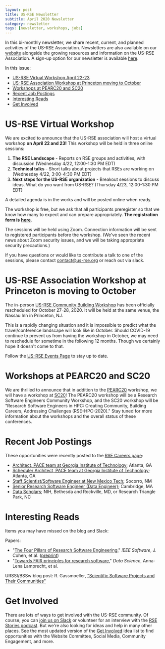 ```yaml
---
layout: post
title: US-RSE Newsletter
subtitle: April 2020 Newsletter
category: newsletter
tags: [newsletter, workshops, jobs]
---
```


In this bi-monthly newsletter, we share recent, current, and planned activities of the US-RSE Association. Newsletters are also available on our [website](https://us-rse.org/newsletters/) alongside the growing resources and information on the US-RSE Association. A sign-up option for our newsletter is available [here](https://us-rse.org/join/).

In this issue:

*   [US-RSE Virtual Workshop April 22-23](#virtual)
*   [US-RSE Association Workshop at Princeton moving to October](#princeton)
*   [Workshops at PEARC20 and SC20](#workshops)
*   [Recent Job Postings](#jobs)
*   [Interesting Reads](#reads)
*   [Get Involved](#getinvolved)

<a name="virtual"></a>
# US-RSE Virtual Workshop

We are excited to announce that the US-RSE association will host a virtual workshop **on April 22 and 23!** This workshop will be held in three online sessions:

1.  **The RSE Landscape** - Reports on RSE groups and activities, with discussion (Wednesday 4/22, 12:00-1:30 PM EDT)
2.  **Technical talks** - Short talks about projects that RSEs are working on (Wednesday 4/22, 3:00-4:30 PM EDT)
3.  **Next steps for the US-RSE organization** - Breakout sessions to discuss ideas. What do *you* want from US-RSE? (Thursday 4/23, 12:00-1:30 PM EDT)

A detailed agenda is in the works and will be posted online when ready.

The workshop is free, but we ask that all participants preregister so that we know how many to expect and can prepare appropriately. **The registration form is** [**here**](https://docs.google.com/forms/d/e/1FAIpQLSeu6R65AZ_P5dQ0O-DTWn3k3a8E99AiqZX7PzKxe6X7t2a0AQ/viewform).

The sessions will be held using Zoom. Connection information will be sent to registered participants before the workshop. (We've seen the recent news about Zoom security issues, and we will be taking appropriate security precautions.)

If you have questions or would like to contribute a talk to one of the sessions, please contact [contact@us-rse.org](mailto:contact@us-rse.org) or reach out via slack. 

<a name="princeton"></a>
# US-RSE Association Workshop at Princeton is moving to October

The in-person [US-RSE Community Building Workshop](https://us-rse.org/first-community-workshop/) has been officially rescheduled for October 27-28, 2020. It will be held at the same venue, the Nassau Inn in Princeton, NJ.

This is a rapidly changing situation and it is impossible to predict what the travel/conference landscape will look like in October. Should COVID-19 continue to prevent us from having the workshop in October, we may need to reschedule for sometime in the following 12 months. Though we certainly hope it doesn't come to that.

Follow the [US-RSE Events Page](https://us-rse.org/events-training/) to stay up to date.

<a name="workshops"></a>
# Workshops at PEARC20 and SC20

We are thrilled to announce that in addition to the [PEARC20](https://us-rse.org/events/2020/2020-07-pearc20) workshop, we will have a workshop at [SC20](https://sc20.supercomputing.org/)! The PEARC20 workshop will be a Research Software Engineers Community Workshop, and the SC20 workshop will be "Research Software Engineers in HPC: Creating Community, Building Careers, Addressing Challenges (RSE-HPC-2020)." Stay tuned for more information about the workshops and the overall status of these conferences.

<a name="jobs"></a>
# Recent Job Postings

These opportunities were recently posted to the [RSE Careers page](https://us-rse.org/jobs/):

*   [Architect, PACE team at Georgia Institute of Technology](https://pace.gatech.edu/xsedeosg-architect); Atlanta, GA
*   [Scheduler Architect, PACE team at Georgia Institute of Technology](https://pace.gatech.edu/scheduler-architect); Atlanta, GA
*   [Staff Scientist/Software Engineer at New Mexico Tech](https://www.nmt.edu/hr/docs/hr/jobs/StaffSciSoftEngIRIS20-030.pdf); Socorro, NM
*   [Senior Research Software Engineer (Data Engineer)](http://bit.ly/fasrc_senior_rse); Cambridge, MA
*   [Data Scholars](https://datascience.nih.gov/data-scholars); NIH, Bethesda and Rockville, MD, or Research Triangle Park, NC

<a name="reads"></a>
# Interesting Reads

Items you may have missed on the blog and Slack:

Papers: 

*   "[The Four Pillars of Research Software Engineering](https://doi.org/10.1109/MS.2020.2973362)," *IEEE Software*, J. Cohen, et al. ([preprint](https://arxiv.org/abs/2002.01035))
*   "[Towards FAIR principles for research software](https://content.iospress.com/articles/data-science/ds190026)," *Data Science*, Anna-Lena Lamprecht, et al.

URSSI/BSSw blog post: R. Gassmoeller, ["Scientific Software Projects and Their Communities"](http://urssi.us/blog/2020/03/24/scientific-software-projects-and-their-communities/)

<a name="getinvolved"></a>
# Get Involved

There are lots of ways to get involved with the US-RSE community. Of course, you can [join us on Slack](https://us-rse.org/join) or volunteer for an interview with the [RSE Stories podcast](https://us-rse.org/rse-stories/). But we're also looking for ideas and help in many other places. See the most updated version of the [Get Involved](https://docs.google.com/document/d/1jjVD0WkeeWZJI6yqSKyMdIjtClzolsxv75RkpLju17I/edit?usp=sharing) idea list to find opportunities with the Website Committee, Social Media, Community Engagement, and more.
